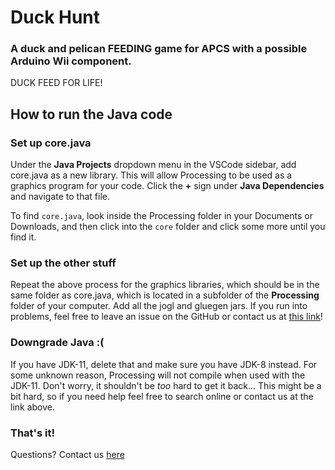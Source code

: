 # Duck Hunt 
### A duck and pelican FEEDING game for APCS with a possible Arduino Wii component. 

DUCK FEED FOR LIFE!

## How to run the Java code

### Set up core.java
Under the **Java Projects** dropdown menu in the VSCode sidebar, add core.java as a new library. This will allow Processing to be used as a graphics program for your code. Click the **+** sign under **Java Dependencies** and navigate to that file.

To find `core.java`, look inside the Processing folder in your Documents or Downloads, and then click into the `core` folder and click some more until you find it.

### Set up the other stuff
Repeat the above process for the graphics libraries, which should be in the same folder as core.java, which is located in a subfolder of the **Processing** folder of your computer. Add all the jogl and gluegen jars. If you run into problems, feel free to leave an issue on the GitHub or contact us at [this link](mailto:apawate739@student.fuhsd.org)!

### Downgrade Java :(
If you have JDK-11, delete that and make sure you have JDK-8 instead. For some unknown reason, Processing will not compile when used with the JDK-11. Don't worry, it shouldn't be _too_ hard to get it back... This might be a bit hard, so if you need help feel free to search online or contact us at the link above.

### That's it!

Questions? Contact us [here](mailto:apawate739@student.fuhsd.org)
